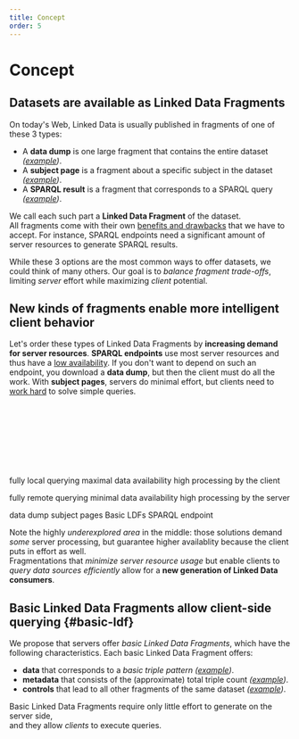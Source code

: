 ```yaml
---
title: Concept
order: 5
---
```


# Concept

## Datasets are available as Linked Data Fragments
On today's Web, Linked Data is usually published in fragments of one of these 3 types:

- A **data dump** is one large fragment that contains the entire dataset
  _([example](http://downloads.dbpedia.org/3.9/en/))_.
- A **subject page** is a fragment about a specific subject in the dataset
  _([example](http://dbpedia.org/page/Linked_data))_.
- A **SPARQL result** is a fragment that corresponds to a SPARQL query
  _([example](http://dbpedia.org/sparql?default-graph-uri=http%3A%2F%2Fdbpedia.org&query=CONSTRUCT+%7B+%3Fp+a+dbpedia-owl%3AArtist+%7D%0D%0AWHERE+%7B+%3Fp+a+dbpedia-owl%3AArtist+%7D&format=text%2Fturtle))_.

We call each such part a **Linked Data Fragment** of the dataset.
<br>
All fragments come with their own [benefits and drawbacks](/motivation/)
that we have to accept.
For instance, SPARQL endpoints need a significant amount of server resources
to generate SPARQL results.

While these 3 options are the most common ways to offer datasets,
we could think of many others.
Our goal is to _balance fragment trade-offs_,
limiting _server_ effort while maximizing _client_ potential.

## New kinds of fragments enable more intelligent client behavior
Let's order these types of Linked Data Fragments
by **increasing demand for server resources**.
**SPARQL endpoints** use most server resources
and thus have a [low availability](http://sw.deri.org/~aidanh/docs/epmonitorISWC.pdf).
If you don't want to depend on such an endpoint,
you download a **data dump**,
but then the client must do all the work.
With **subject pages**, servers do minimal effort,
but clients need to [work hard](http://squin.sourceforge.net/) to solve simple queries.

<svg height="115">
  <marker id="rightArrow" markerWidth="10" markerHeight="10" refx="10" refy="5">
    <polyline points="0,0 10,5 0,10"  fill="none" stroke="black" />
  </marker>
  <marker id="leftArrow" markerWidth="10" markerHeight="10" refx="0" refy="5">
    <polyline points="10,0 0,5 10,10" fill="none" stroke="black" />
  </marker>

  <line x1="0" y1="74" x2="100%" y2="74"
        style="marker-start: url(#leftArrow); marker-end: url(#rightArrow);"/>

  <text x="0.5%" y="25" class="caption">fully local querying</text>
  <text x="0.5%" y="42" class="caption">maximal data availability</text>
  <text x="0.5%" y="59" class="caption">high processing by the client</text>

  <text x="99.5%" y="25" class="caption right">fully remote querying</text>
  <text x="99.5%" y="42" class="caption right">minimal data availability</text>
  <text x="99.5%" y="59" class="caption right">high processing by the server</text>

  <line x1="5%"  x2="5%"  y1="69" y2="80" />
  <line x1="20%" x2="20%" y1="69" y2="80" />
  <line x1="43%" x2="43%" y1="69" y2="80" />
  <line x1="85%" x2="85%" y1="69" y2="80" />
  <text  x="7%"   y="95"  class="label">data dump</text>
  <text  x="22%"  y="95"  class="label">subject pages</text>
  <text  x="43%"  y="95"  class="label"><a xlink:href="#">Basic LDFs</a></text>
  <text  x="85%"  y="95"  class="label">SPARQL endpoint</text>
</svg>

Note the highly _underexplored area_ in the middle:
those solutions demand _some_ server processing,
but guarantee higher availablity
because the client puts in effort as well.
<br>
Fragmentations that _minimize server resource usage_
but enable clients to _query data sources efficiently_
allow for a **new generation of Linked Data consumers**.

## Basic Linked Data Fragments allow client-side querying {#basic-ldf}
We propose that servers offer _basic Linked Data Fragments_,
which have the following characteristics.
Each basic Linked Data Fragment offers:

- **data** that corresponds to a _basic triple pattern_
  _([example](http://data.linkeddatafragments.org/dbpedia?subject=&predicate=rdf%3Atype&object=dbpedia-owl%3ARestaurant))_.
- **metadata** that consists of the (approximate) total triple count
  _([example](http://data.linkeddatafragments.org/dbpedia?subject=&predicate=rdf%3Atype&object=))_.
- **controls** that lead to all other fragments of the same dataset
  _([example](http://data.linkeddatafragments.org/dbpedia?subject=&predicate=&object=%22John%22%40en))_.

Basic Linked Data Fragments require only little effort to generate on the server side,
<br>
and they allow _clients_ to execute queries.
